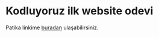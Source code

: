 # Kodluyoruz ilk website odevi
Patika linkime [buradan](https://app.patika.dev/dellenar) ulaşabilirsiniz.